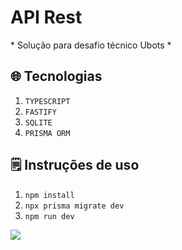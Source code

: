 <h1>
  API Rest
</h1>

<p>* Solução para desafio técnico Ubots *</p>

<h2>
  🌐 Tecnologias
</h2>

1. ```TYPESCRIPT```
2. ```FASTIFY```
3. ```SQLITE```
4. ```PRISMA ORM```

<h2>
  🗒️ Instruções de uso
</h2>

1. ```npm install```
2. ```npx prisma migrate dev```
3. ```npm run dev```

[![](https://markdown-videos-api.jorgenkh.no/youtube/dQw4w9WgXcQ)](https://youtu.be/dQw4w9WgXcQ)

